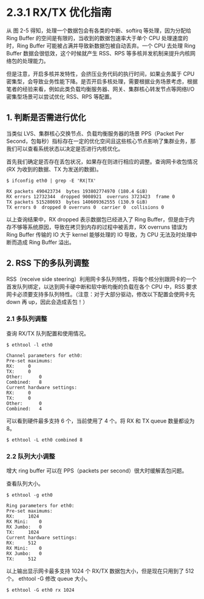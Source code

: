 # 2.3.1 RX/TX 优化指南

从 图 2-5 得知，处理一个数据包会有各类的中断、softirq 等处理，因为分配给 Ring Buffer 的空间是有限的，当收到的数据包速率大于单个 CPU 处理速度的时，Ring Buffer 可能被占满并导致新数据包被自动丢弃。一个 CPU 去处理 Ring Buffer 数据会很低效，这个时候就产生 RSS、RPS 等多核并发机制来提升内核网络包的处理能力。

但是注意，开启多核并发特性，会挤压业务代码的执行时间，如果业务属于 CPU 密集型，会导致业务性能下降。是否开启多核处理，需要根据业务场景考虑，根据笔者的经验来看，例如此类负载均衡服务器、网关、集群核心转发节点等网络I/O 密集型场景可以尝试优化 RSS、RPS 等配置。

## 1. 判断是否需进行优化

当类似 LVS、集群核心交换节点、负载均衡服务器的场景 PPS（Packet Per Second，包每秒）指标存在一定的优化空间且这些核心节点影响了集群业务，那我们可以查看系统状态以决定是否进行内核优化。

首先我们确定是否存在丢包状况，如果存在则进行相应的调整。查询网卡收包情况 (RX 为收到的数据、TX 为发送的数据)。

```
$ ifconfig eth0 | grep -E 'RX|TX'

RX packets 490423734  bytes 193802774970 (180.4 GiB)
RX errors 12732344  dropped 9008921  overruns 3723423  frame 0
TX packets 515280693  bytes 140609362555 (130.9 GiB)
TX errors 0  dropped 0 overruns 0  carrier 0  collisions 0
```

以上查询结果中，RX dropped 表示数据包已经进入了 Ring Buffer，但是由于内存不够等系统原因，导致在拷贝到内存的过程中被丢弃，RX overruns 错误为 Ring Buffer 传输的 IO 大于 kernel 能够处理的 IO 导致，为 CPU 无法及时处理中断而造成 Ring Buffer 溢出。


## 2. RSS 下的多队列调整

RSS（receive side steering）利用网卡多队列特性，将每个核分别跟网卡的一个首发队列绑定，以达到网卡硬中断和软中断均衡的负载在各个 CPU 中，RSS 要求网卡必须要支持多队列特性。（注意：对于大部分驱动，修改以下配置会使网卡先 down 再 up，因此会造成丢包！）

### 2.1 多队列调整

查询 RX/TX 队列配置和使用情况。

```
$ ethtool -l eth0

Channel parameters for eth0:
Pre-set maximums:
RX:		0
TX:		0
Other:		0
Combined:	8
Current hardware settings:
RX:		0
TX:		0
Other:		0
Combined:	4
```

可以看到硬件最多支持 6 个，当前使用了 4 个。将 RX 和 TX queue 数量都设为 8。
```
$ ethtool -L eth0 combined 8
```

### 2.2 队列大小调整

增大 ring buffer 可以在 PPS（packets per second）很大时缓解丢包问题。

查看队列大小。

```
$ ethtool -g eth0

Ring parameters for eth0:
Pre-set maximums:
RX:		1024
RX Mini:	0
RX Jumbo:	0
TX:		1024
Current hardware settings:
RX:		512
RX Mini:	0
RX Jumbo:	0
TX:		512
```
以上输出显示网卡最多支持 1024 个 RX/TX 数据包大小，但是现在只用到了 512 个。 ethtool -G 修改 queue 大小。

```
$ ethtool -G eth0 rx 1024
```
